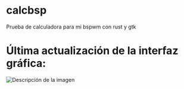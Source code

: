 # calcbsp
Prueba de calculadora para mi bspwm con rust y gtk

<H1>Última actualización de la interfaz gráfica:</H1>
<image src="./src/img/actualización-vista-20-06.png" alt="Descripción de la imagen">
